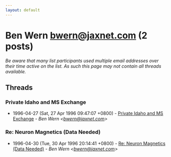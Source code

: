 ```yaml
---
layout: default
---
```


# Ben Wern <bwern@jaxnet.com> (2 posts)

_Be aware that many list participants used multiple email addresses over their time active on the list. As such this page may not contain all threads available._

## Threads

### Private Idaho and MS Exchange
+ 1996-04-27 (Sat, 27 Apr 1996 09:47:07 +0800) - [Private Idaho and MS Exchange](/archive/1996/04/a4ac668f270d014084776879e32c1af339b02451e54a3d5e71fa7297a7208a27) - _Ben Wern \<bwern@jaxnet.com\>_

### Re: Neuron Magnetics (Data Needed)
+ 1996-04-30 (Tue, 30 Apr 1996 20:14:41 +0800) - [Re: Neuron Magnetics (Data Needed)](/archive/1996/04/a717dc0b4d2884d3fa7ebe0daa98f68b9556501c9152e02483a1b0d5b2b6d95f) - _Ben Wern \<bwern@jaxnet.com\>_

